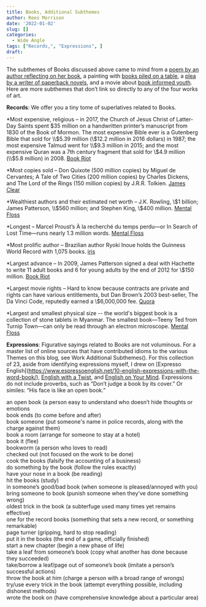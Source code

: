 ```yaml
---
title: Books, Additional Subthemes
author: Rees Morrison
date: '2022-01-02'
slug: []
categories:
  - Wide Angle
tags: ["Records,", "Expressions", ]
draft: 
---
```


The subthemes of Books discussed above came to mind from a [poem by an author reflecting on her book](author), a painting with [books piled on a table](stillife), a [plea by a writer of paperback novels](paperback), and a movie about [book informed youth](Goodwill).   Here are more subthemes that don’t link so directly to any of the four works of art.

<!--more-->

**Records**:  We offer you a tiny tome of superlatives related to Books.

*Most expensive, religious – in 2017, the Church of Jesus Christ of Latter-Day Saints spent $35 million on a handwritten printer’s manuscript from 1830 of the Book of Mormon.  The most expensive Bible ever is a Gutenberg Bible that sold for \\$5.39 million (\\$12.2 million in 2016 dollars) in 1987; the most expensive Talmud went for \\$9.3 million in 2015; and the most expensive Quran was a 7th century fragment that sold for \\$4.9 million (\\$5.8 million) in 2008.  [Book Riot](https://bookriot.com/most-expensive-books-ever-sold/)

*Most copies sold – Don Quixote (500 million copies) by Miguel de Cervantes; A Tale of Two Cities (200 million copies) by Charles Dickens, and The Lord of the Rings (150 million copies) by J.R.R. Tolkien.  [James Clear](https://jamesclear.com/best-books/best-selling)

*Wealthiest authors and their estimated net worth – J.K. Rowling, \\$1 billion; James Patterson, \\$560 million; and Stephen King, \\$400 million. [Mental Floss](https://www.mentalfloss.com/article/646485/richest-authors-of-all-time)

*Longest – Marcel Proust’s À la recherché du temps perdu—or In Search of Lost Time—runs nearly 1.3 million words. [Mental Floss](https://www.mentalfloss.com/article/645870/longest-novel-ever-published)

*Most prolific author – Brazilian author Ryoki Inoue holds the Guinness World Record with 1,075 books.  [iris](https://irisreading.com/10-of-the-most-prolific-authors-of-all-time/)

*Largest advance – In 2009, James Patterson signed a deal with Hachette to write 11 adult books and 6 for young adults by the end of 2012 for \\$150 million. [Book Riot](https://bookriot.com/biggest-book-deals/)

*Largest movie rights – Hard to know because contracts are private and rights can have various entitlements, but Dan Brown’s 2003 best-seller, The Da Vinci Code, reputedly earned a \\$6,000,000 fee.  [Quora](https://www.quora.com/What-is-the-highest-price-paid-for-movie-rights)

*Largest and smallest physical size -- the world's biggest book is a collection of stone tablets in Myanmar.  The smallest book—Teeny Ted from Turnip Town—can only be read through an electron microscope.  [Mental Floss](https://www.mentalfloss.com/article/645870/longest-novel-ever-published)


**Expressions**:   Figurative sayings related to Books are not voluminous.  For a master list of online sources that have contributed idioms to the various Themes on this blog, see Work Additional Subthemes(). For this collection of 23, aside from identifying expressions myself, I drew on [Expresso English[(https://www.espressoenglish.net/10-english-expressions-with-the-word-book/), [English with a Twist](https://englishwithatwist.com/2015/03/11/10-idioms-about-books/), and [English on Your Mind](https://englishonyourmind.wordpress.com/2018/02/03/10-idioms-and-expressions-using-the-word-book/).  Expressions do not include proverbs, such as “Don’t judge a book by its cover.” Or similes: “His face is like an open book.”

an open book (a person easy to understand who doesn’t hide thoughts or emotions  
book ends (to come before and after)  
book someone (put someone's name in police records, along with the charge against them)  
book a room (arrange for someone to stay at a hotel)  
book it (flee)  
bookworm (a person who loves to read)  
checked out (not focused on the work to be done)    
cook the books (falsify the accounting of a business)  
do something by the book (follow the rules exactly)  
have your nose in a book (be reading)  
hit the books (study)  
in someone’s good/bad book (when someone is pleased/annoyed with you)  
bring someone to book (punish someone when they’ve done something wrong)  
oldest trick in the book (a subterfuge used many times yet remains effective)  
one for the record books (something that sets a new record, or something remarkable)  
page turner (gripping, hard to stop reading)  
put it in the books (the end of a game, officially finished)  
start a new chapter (begin a new phase of life)  
take a leaf from someone’s book (copy what another has done because they succeeded)  
take/borrow a leaf/page out of someone’s book (imitate a person’s successful actions)  
throw the book at him (charge a person with a broad range of wrongs)  
try/use every trick in the book (attempt everything possible, including dishonest methods)  
wrote the book on (have comprehensive knowledge about a particular area)
